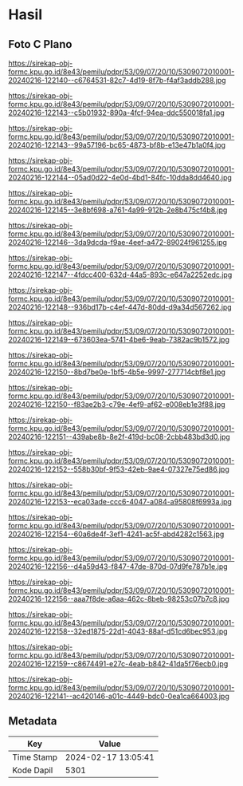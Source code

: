 # Hasil

## Foto C Plano

https://sirekap-obj-formc.kpu.go.id/8e43/pemilu/pdpr/53/09/07/20/10/5309072010001-20240216-122140--c6764531-82c7-4d19-8f7b-f4af3addb288.jpg

https://sirekap-obj-formc.kpu.go.id/8e43/pemilu/pdpr/53/09/07/20/10/5309072010001-20240216-122143--c5b01932-890a-4fcf-94ea-ddc550018fa1.jpg

https://sirekap-obj-formc.kpu.go.id/8e43/pemilu/pdpr/53/09/07/20/10/5309072010001-20240216-122143--99a57196-bc65-4873-bf8b-e13e47b1a0f4.jpg

https://sirekap-obj-formc.kpu.go.id/8e43/pemilu/pdpr/53/09/07/20/10/5309072010001-20240216-122144--05ad0d22-4e0d-4bd1-84fc-10dda8dd4640.jpg

https://sirekap-obj-formc.kpu.go.id/8e43/pemilu/pdpr/53/09/07/20/10/5309072010001-20240216-122145--3e8bf698-a761-4a99-912b-2e8b475cf4b8.jpg

https://sirekap-obj-formc.kpu.go.id/8e43/pemilu/pdpr/53/09/07/20/10/5309072010001-20240216-122146--3da9dcda-f9ae-4eef-a472-89024f961255.jpg

https://sirekap-obj-formc.kpu.go.id/8e43/pemilu/pdpr/53/09/07/20/10/5309072010001-20240216-122147--4fdcc400-632d-44a5-893c-e647a2252edc.jpg

https://sirekap-obj-formc.kpu.go.id/8e43/pemilu/pdpr/53/09/07/20/10/5309072010001-20240216-122148--936bd17b-c4ef-447d-80dd-d9a34d567262.jpg

https://sirekap-obj-formc.kpu.go.id/8e43/pemilu/pdpr/53/09/07/20/10/5309072010001-20240216-122149--673603ea-5741-4be6-9eab-7382ac9b1572.jpg

https://sirekap-obj-formc.kpu.go.id/8e43/pemilu/pdpr/53/09/07/20/10/5309072010001-20240216-122150--8bd7be0e-1bf5-4b5e-9997-277714cbf8e1.jpg

https://sirekap-obj-formc.kpu.go.id/8e43/pemilu/pdpr/53/09/07/20/10/5309072010001-20240216-122150--f83ae2b3-c79e-4ef9-af62-e008eb1e3f88.jpg

https://sirekap-obj-formc.kpu.go.id/8e43/pemilu/pdpr/53/09/07/20/10/5309072010001-20240216-122151--439abe8b-8e2f-419d-bc08-2cbb483bd3d0.jpg

https://sirekap-obj-formc.kpu.go.id/8e43/pemilu/pdpr/53/09/07/20/10/5309072010001-20240216-122152--558b30bf-9f53-42eb-9ae4-07327e75ed86.jpg

https://sirekap-obj-formc.kpu.go.id/8e43/pemilu/pdpr/53/09/07/20/10/5309072010001-20240216-122153--eca03ade-ccc6-4047-a084-a95808f6993a.jpg

https://sirekap-obj-formc.kpu.go.id/8e43/pemilu/pdpr/53/09/07/20/10/5309072010001-20240216-122154--60a6de4f-3ef1-4241-ac5f-abd4282c1563.jpg

https://sirekap-obj-formc.kpu.go.id/8e43/pemilu/pdpr/53/09/07/20/10/5309072010001-20240216-122156--d4a59d43-f847-47de-870d-07d9fe787b1e.jpg

https://sirekap-obj-formc.kpu.go.id/8e43/pemilu/pdpr/53/09/07/20/10/5309072010001-20240216-122156--aaa7f8de-a6aa-462c-8beb-98253c07b7c8.jpg

https://sirekap-obj-formc.kpu.go.id/8e43/pemilu/pdpr/53/09/07/20/10/5309072010001-20240216-122158--32ed1875-22d1-4043-88af-d51cd6bec953.jpg

https://sirekap-obj-formc.kpu.go.id/8e43/pemilu/pdpr/53/09/07/20/10/5309072010001-20240216-122159--c8674491-e27c-4eab-b842-41da5f76ecb0.jpg

https://sirekap-obj-formc.kpu.go.id/8e43/pemilu/pdpr/53/09/07/20/10/5309072010001-20240216-122141--ac420146-a01c-4449-bdc0-0ea1ca664003.jpg


## Metadata

| Key        | Value               |
| ---------- | ------------------- |
| Time Stamp | 2024-02-17 13:05:41 |
| Kode Dapil | 5301                |




